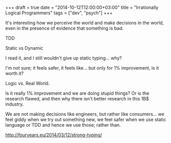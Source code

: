 +++
draft = true
date = "2014-10-12T12:00:00+03:00"
title = "Irrationally Logical Programmers"
tags = ["dev", "psych"]
+++

It's interesting how we perceive the world and make decisions in the world, even in the presence of evidence that something is bad.

TDD

Static vs Dynamic

I read it, and I still wouldn't give up static typing... why?

I'm not sure; it feels safer, it feels like... but only for 1% improvement, is it worth it?

Logic vs. Real World.

Is it really 1% improvement and we are doing stupid things?
Or is the research flawed, and then why there isn't better research in this 1B$ industry.

We are not making decisions like engineers, but rather like consumers... we feel giddy when we try out something new, we feel safer when we use static language or TDD and hence we use those; rather than.

http://fouryears.eu/2014/03/12/strong-typing/